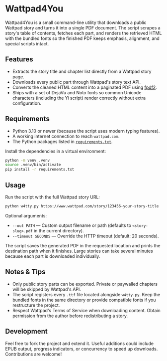 # Wattpad4You

Wattpad4You is a small command-line utility that downloads a public Wattpad story and turns it into a single PDF document. The script scrapes a story's table of contents, fetches each part, and renders the retrieved HTML with the bundled fonts so the finished PDF keeps emphasis, alignment, and special scripts intact.

## Features
- Extracts the story title and chapter list directly from a Wattpad story page.
- Downloads every public part through Wattpad's story text API.
- Converts the cleaned HTML content into a paginated PDF using [fpdf2](https://pyfpdf.github.io/fpdf2/).
- Ships with a set of DejaVu and Noto fonts so common Unicode characters (including the Yi script) render correctly without extra configuration.

## Requirements
- Python 3.10 or newer (because the script uses modern typing features).
- A working internet connection to reach `wattpad.com`.
- The Python packages listed in [`requirements.txt`](requirements.txt).

Install the dependencies in a virtual environment:

```bash
python -m venv .venv
source .venv/bin/activate
pip install -r requirements.txt
```

## Usage
Run the script with the full Wattpad story URL:

```bash
python w4tty.py https://www.wattpad.com/story/123456-your-story-title
```

Optional arguments:

- `--out PATH` — Custom output filename or path (defaults to `<story-slug>.pdf` in the current directory).
- `--timeout SECONDS` — Override the HTTP timeout (default: 20 seconds).

The script saves the generated PDF in the requested location and prints the destination path when it finishes. Large stories can take several minutes because each part is downloaded individually.

## Notes & Tips
- Only public story parts can be exported. Private or paywalled chapters will be skipped by Wattpad's API.
- The script registers every `.ttf` file located alongside `w4tty.py`. Keep the bundled fonts in the same directory or provide compatible fonts if you restructure the project.
- Respect Wattpad's Terms of Service when downloading content. Obtain permission from the author before redistributing a story.

## Development
Feel free to fork the project and extend it. Useful additions could include EPUB output, progress indicators, or concurrency to speed up downloads. Contributions are welcome!
